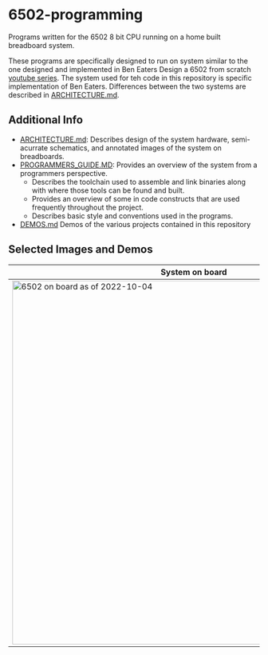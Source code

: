 # 6502-programming

Programs written for the 6502 8 bit CPU running on a home built breadboard system.

These programs are specifically designed to run on system similar to the one designed and implemented in Ben Eaters Design a 6502 from scratch [youtube series](https://www.youtube.com/playlist?list=PLowKtXNTBypFbtuVMUVXNR0z1mu7dp7eH). The system used for teh code in this repository is specific implementation of Ben Eaters. Differences between the two systems are described in [ARCHITECTURE.md](ARCHITECTURE.md).


## Additional Info
- [ARCHITECTURE.md](ARCHITECTURE.md): Describes design of the system hardware, semi-acurrate schematics, and annotated images of the system on breadboards.
- [PROGRAMMERS_GUIDE.MD](PROGRAMMERS_GUIDE.md): Provides an overview of the system from a programmers perspective.
  - Describes the toolchain used to assemble and link binaries along with where those tools can be found and built.
  - Provides an overview of some in code constructs that are used frequently throughout the project.
  - Describes basic style and conventions used in the programs.
- [DEMOS.md](DEMOS.md) Demos of the various projects contained in this repository


## Selected Images and Demos

| System on board  | Annotated system on board |
| ------------- | ------------- |
| <img width="728" alt="6502 on board as of 2022-10-04" src="https://user-images.githubusercontent.com/18710035/194104879-ade6bda7-72d2-4f17-b37f-e2d8d81312ca.png"> | <img width="728" alt="Annotated 6502 on board as of 2022-10-04" src="https://user-images.githubusercontent.com/18710035/194104595-60f03871-c6de-4e33-91be-af4ae55edb9f.png"> |

